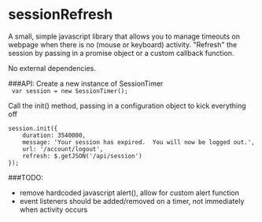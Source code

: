 sessionRefresh
==============

A small, simple javascript library that allows you to manage timeouts on webpage when there is no (mouse or keyboard) activity.  "Refresh" the session by passing in a promise object or a custom callback function.
  
No external dependencies.  

###API:
Create a new instance of SessionTimer  
``` var session = new SessionTimer();``` 

Call the init() method, passing in a configuration object to kick everything off  
``` 
session.init({  
    duration: 3540000,  
    message: 'Your session has expired.  You will now be logged out.',  
    url: '/account/logout',
    refresh: $.getJSON('/api/session')
});
```  
###TODO:
+ remove hardcoded javascript alert(), allow for custom alert function
+ event listeners should be added/removed on a timer, not immediately when activity occurs
